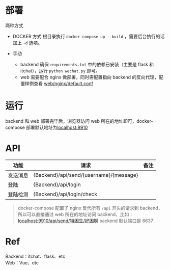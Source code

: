 # 部署
两种方式
- DOCKER 方式
根目录执行 `docker-compose up --build` ，需要后台执行的话加上 `-d` 选项。

- 手动
	- backend
		确保 `requirements.txt` 中的依赖已安装（主要是 flask 和 itchat），运行 `python wechat.py` 即可。
	- web
		需要配合 nginx 做部署，同时需配置指向 backend 的反向代理，配置样例查看 [web/nginx/default.conf](web/nginx/default.conf)

# 运行
backend 和 web 部署完毕后，浏览器访问 web 所在的地址即可，docker-compose 部署默认地址为[localhost:9910](http://localhost:9910)

# API

| 功能     | 请求                                    | 备注 |
| -------- | --------------------------------------- | ---- |
| 发送消息 | {Backend}/api/send/{username}/{message} |      |
| 登陆     | {Backend}/api/login                     |      |
| 登陆检测 | {Backend}/api/login/check               |      |

> docker-compose 配置了 nginx 反代所有 `/api` 开头的请求到 backend， 所以可以直接通过 web 所在的地址访问 backend，比如：[localhost:9910/api/send/特困生/好困啊](http://localhost:9910/api/send/特困生/好困啊)
> backend 默认端口是 6637

# Ref
Backend：itchat、flask、etc  
Web：Vue、etc